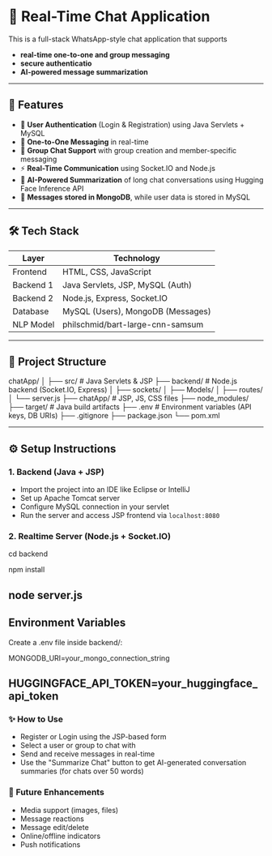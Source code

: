 # 💬 Real-Time Chat Application

This is a full-stack WhatsApp-style chat application that supports 
- **real-time one-to-one and group messaging**
- **secure authenticatio** 
- **AI-powered message summarization**

---

## 🚀 Features

- 🔐 **User Authentication** (Login & Registration) using Java Servlets + MySQL
- 💬 **One-to-One Messaging** in real-time
- 👥 **Group Chat Support** with group creation and member-specific messaging
- ⚡ **Real-Time Communication** using Socket.IO and Node.js
- 🧠 **AI-Powered Summarization** of long chat conversations using Hugging Face Inference API
- 📁 **Messages stored in MongoDB**, while user data is stored in MySQL


---

## 🛠️ Tech Stack

| Layer        | Technology                         |
|--------------|-------------------------------------|
| Frontend     | HTML, CSS, JavaScript               |
| Backend 1    | Java Servlets, JSP, MySQL (Auth)    |
| Backend 2    | Node.js, Express, Socket.IO         |
| Database     | MySQL (Users), MongoDB (Messages)   |
| NLP Model    | philschmid/bart-large-cnn-samsum   |

---

## 📂 Project Structure

chatApp/
│
├── src/ # Java Servlets & JSP
├── backend/ # Node.js backend (Socket.IO, Express)
│ ├── sockets/
│ ├── Models/
│ ├── routes/
│ └── server.js
├── chatApp/ # JSP, JS, CSS files
├── node_modules/
├── target/ # Java build artifacts
├── .env # Environment variables (API keys, DB URIs)
├── .gitignore
├── package.json
└── pom.xml


---

## ⚙️ Setup Instructions

### 1. Backend (Java + JSP)
- Import the project into an IDE like Eclipse or IntelliJ
- Set up Apache Tomcat server
- Configure MySQL connection in your servlet
- Run the server and access JSP frontend via `localhost:8080`

### 2. Realtime Server (Node.js + Socket.IO)

cd backend

npm install

node server.js
---
## Environment Variables
Create a .env file inside backend/:

MONGODB_URI=your_mongo_connection_string

HUGGINGFACE_API_TOKEN=your_huggingface_api_token
---
### ✨ How to Use
- Register or Login using the JSP-based form
- Select a user or group to chat with
- Send and receive messages in real-time
- Use the "Summarize Chat" button to get AI-generated conversation summaries (for chats over 50 words)

### 📌 Future Enhancements
- Media support (images, files)
- Message reactions
- Message edit/delete
- Online/offline indicators
- Push notifications
